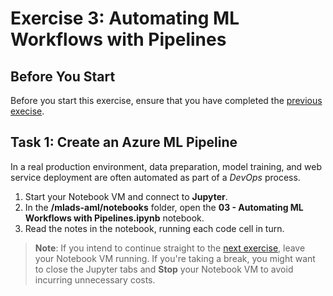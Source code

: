 # Exercise 3: Automating ML Workflows with Pipelines

## Before You Start

Before you start this exercise, ensure that you have completed the [previous execise](ex2.md).

## Task 1: Create an Azure ML Pipeline

In a real production environment, data preparation, model training, and web service deployment are often automated as part of a *DevOps* process.

1. Start your Notebook VM and connect to **Jupyter**.
2. In the **/mlads-aml/notebooks** folder, open the **03 - Automating ML Workflows with Pipelines.ipynb** notebook.
3. Read the notes in the notebook, running each code cell in turn.

> **Note**: If you intend to continue straight to the [next exercise](ex4.md), leave your Notebook VM running. If you're taking a break, you might want to close the Jupyter tabs and **Stop** your Notebook VM to avoid incurring unnecessary costs.
